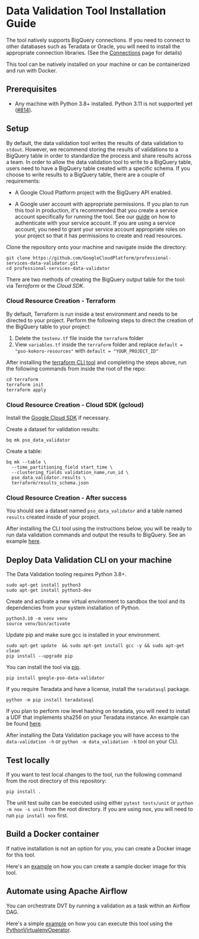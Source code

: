# Data Validation Tool Installation Guide

The tool natively supports BigQuery connections. If you need to connect to other databases such as Teradata or Oracle, you will need to install the appropriate connection libraries. (See the [Connections](connections.md) page for details)

This tool can be natively installed on your machine or can be containerized and run with Docker.


## Prerequisites

- Any machine with Python 3.8+ installed. Python 3.11 is not supported yet ([#814](https://github.com/GoogleCloudPlatform/professional-services-data-validator/issues/814)).

## Setup

By default, the data validation tool writes the results of data validation to `stdout`. However, we recommend storing the results of validations to a BigQuery table in order to standardize the process and share results across a team. In order to allow the data validation tool to write to a BigQuery table, users need to have a BigQuery table created with a specific schema. If you choose to write results to a BigQuery table, there are a couple of requirements:

- A Google Cloud Platform project with the BigQuery API enabled.

- A Google user account with appropriate permissions. If you plan to run this tool in production, it's recommended that you create a service account specifically for running the tool. See our [guide](https://cloud.google.com/docs/authentication/production) on how to authenticate with your service account. If you are using a service account, you need to grant your service account appropriate roles on your project so that it has permissions to create and read resources.

Clone the repository onto your machine and navigate inside the directory:

```
git clone https://github.com/GoogleCloudPlatform/professional-services-data-validator.git
cd professional-services-data-validator
```

There are two methods of creating the BigQuery output table for the tool: via *Terraform* or the *Cloud SDK*.


### Cloud Resource Creation - Terraform

By default, Terraform is run inside a test environment and needs to be directed to your project. Perform the following steps to direct the creation of the BigQuery table to your project:

1. Delete the `testenv.tf` file inside the `terraform` folder
2. View `variables.tf` inside the `terraform` folder and replace `default = "pso-kokoro-resources"` with `default = "YOUR_PROJECT_ID"`


After installing the [terraform CLI tool](https://learn.hashicorp.com/tutorials/terraform/install-cli) and completing the steps above, run the following commands from inside the root of the repo:

```
cd terraform
terraform init
terraform apply
```

### Cloud Resource Creation - Cloud SDK (gcloud)

Install the [Google Cloud SDK](https://cloud.google.com/sdk/docs/install) if necessary. 

Create a dataset for validation results:

```
bq mk pso_data_validator
```

Create a table:

```
bq mk --table \
  --time_partitioning_field start_time \
  --clustering_fields validation_name,run_id \
  pso_data_validator.results \
  terraform/results_schema.json
```

### Cloud Resource Creation - After success

You should see a dataset named `pso_data_validator` and a table named
`results` created inside of your project.

After installing the CLI tool using the instructions below, you will be ready to run data validation commands and output the results to BigQuery. See an example [here](https://github.com/GoogleCloudPlatform/professional-services-data-validator/blob/develop/docs/examples.md#store-results-in-a-bigquery-table).


## Deploy Data Validation CLI on your machine

The Data Validation tooling requires Python 3.8+.

```
sudo apt-get install python3
sudo apt-get install python3-dev
```

Create and activate a new virtual environment to sandbox the tool and its
dependencies from your system installation of Python. 

```
python3.10 -m venv venv
source venv/bin/activate
```

Update pip and make sure gcc is installed in your environment.
```
sudo apt-get update  && sudo apt-get install gcc -y && sudo apt-get clean
pip install --upgrade pip
```

You can install the tool via [pip](https://pypi.org/project/google-pso-data-validator/1.2.0/).
```
pip install google-pso-data-validator
```

If you require Teradata and have a license, install the `teradatasql` package.

```
python -m pip install teradatasql
```

If you plan to perform row level hashing on teradata, you will need to install a UDF that implements sha256 on your Teradata instance. An example can be found [here](https://downloads.teradata.com/forum/extensibility/sha-2-udfs-for-teradata).

After installing the Data Validation package you will
have access to the `data-validation -h` or `python -m data_validation -h`
tool on your CLI.


## Test locally
If you want to test local changes to the tool, run the following command from the root directory of this repository:
```
pip install .
```
The unit test suite can be executed using either `pytest tests/unit` or `python -m nox -s unit` from the root directory. If you are using nox, you will need to run `pip install nox` first.


## Build a Docker container 
If native installation is not an option for you, you can create a Docker image for this tool.  

Here's an [example](https://github.com/GoogleCloudPlatform/professional-services-data-validator/blob/develop/samples/docker/README.md) on how you can create a sample docker image for this tool.


## Automate using Apache Airflow
You can orchestrate DVT by running a validation as a task within an Airflow DAG.

Here's a simple [example](https://github.com/GoogleCloudPlatform/professional-services-data-validator/blob/develop/samples/airflow/dvt_airflow_dag.py) on how you can execute this tool using the [PythonVirtualenvOperator](https://airflow.apache.org/docs/apache-airflow/stable/howto/operator/python.html#pythonvirtualenvoperator).
